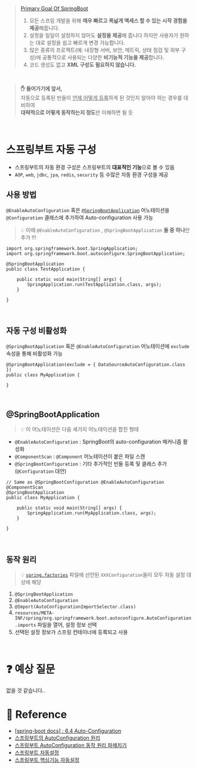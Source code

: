 > [Primary Goal Of SpringBoot](https://docs.spring.io/spring-boot/docs/current/reference/htmlsingle/#getting-started.introducing-spring-boot)
> 1. 모든 스프링 개발을 위해 <b>매우 빠르고 폭넓게 액세스 할 수 있는 시작 경험을 제공</b>해줍니다.
> 2. 설정을 일일이 설정하지 않아도 <b>설정을 제공</b>해 줍니다 하지만 사용자가 원하는 대로 설정을 쉽고 빠르게 변경 가능합니다.
> 3. 많은 종류의 프로젝트(예: 내장형 서버, 보안, 메트릭, 상태 점검 및 외부 구성)에 공통적으로 사용되는 다양한 <b>비기능적 기능을 제공</b>합니다.
> 4. 코드 생성도 없고 <b>XML 구성도 필요하지 않습니다.</b>

<br>

> <b> ✋ 들어가기에 앞서,</b>    
> 자동으로 등록된 빈들이 <u>언제 어떻게 등록</u>하게 된 것인지 알아야 하는 경우를 대비하여   
> <b>대략적으로 어떻게 동작하는지 정도</b>만 이해하면 될 듯

<br>


# 스프링부트 자동 구성
- 스프링부트의 자동 환경 구성은 스프링부트의 <b>대표적인 기능</b>으로 볼 수 있음   
- `AOP`, `web`, `jdbc`, `jpa`, `redis`, `security` 등 수많은 자동 환경 구성을 제공

## 사용 방법
`@EnableAutoConfiguration` 혹은 [`@SpringBootApplication`](#springbootapplication) 어노테이션을 `@Configuration` 클래스에 추가하여 Auto-configuration 사용 가능

> :bulb: 이때 `@EnableAutoConfiguration` , `@SpringBootApplication` <b>둘 중 하나</b>만 추가 !!!

```
import org.springframework.boot.SpringApplication;
import org.springframework.boot.autoconfigure.SpringBootApplication;

@SpringBootApplication
public class TestApplication {

	public static void main(String[] args) {
		SpringApplication.run(TestApplication.class, args);
	}

}
```
<br>

## 자동 구성 비활성화
`@SpringBootApplication` 혹은 `@EnableAutoConfiguration` 어노테이션에 `exclude` 속성을 통해 비활성화 가능

```
@SpringBootApplication(exclude = { DataSourceAutoConfiguration.class })
public class MyApplication {

}
```

<br>

## @SpringBootApplication
> :bulb: 이 어노테이션은 다음 세가지 어노테이션을 합친 형태

- `@EnableAutoConfiguration` : SpringBoot의 auto-configuration 메커니즘 활성화
- `@ComponentScan` : `@Component` 어노테이션이 붙은 파일 스캔
- `@SpringBootConfiguration` : 기타 추가적인 빈들 등록 및 클래스 추가 (`@Configuration` 대안)

```
// Same as @SpringBootConfiguration @EnableAutoConfiguration @ComponentScan
@SpringBootApplication
public class MyApplication {

    public static void main(String[] args) {
        SpringApplication.run(MyApplication.class, args);
    }

}
```

<br>

## 동작 원리
> :bulb: [`spring.factories`](https://github.com/spring-projects/spring-boot/blob/main/spring-boot-project/spring-boot-autoconfigure/src/main/resources/META-INF/spring.factories) 파일에 선언된 `XXXConfiguration`들이 모두 자동 설정 대상에 해당

1. `@SpringBootApplication`
2. `@EnableAutoConfiguration`
3. `@Import(AutoConfigurationImportSelector.class)`
4. `resources/META-INF/spring/org.springframework.boot.autoconfigure.AutoConfiguration.imports` 파일을 열어, 설정 정보 선택
5. 선택된 설정 정보가 스프링 컨테이너에 등록되고 사용

<br>

# :question: 예상 질문
없을 것 같습니다..


# :newspaper: Reference
- [[spring-boot docs] : 6.4 Auto-Configuration](https://docs.spring.io/spring-boot/docs/current/reference/htmlsingle/#using.auto-configuration)
- [스프링부트의 AutoConfiguration 원리](https://donghyeon.dev/spring/2020/08/01/%EC%8A%A4%ED%94%84%EB%A7%81%EB%B6%80%ED%8A%B8%EC%9D%98-AutoConfiguration%EC%9D%98-%EC%9B%90%EB%A6%AC-%EB%B0%8F-%EB%A7%8C%EB%93%A4%EC%96%B4-%EB%B3%B4%EA%B8%B0/)   
- [스프링부트 AutoConfiguration 동작 원리 파헤치기](https://wildeveloperetrain.tistory.com/292)
- [스프링부트 자동설정](https://zion830.tistory.com/112)
- [스프링부트 핵심기능 자동설정](https://hanseom.tistory.com/333)